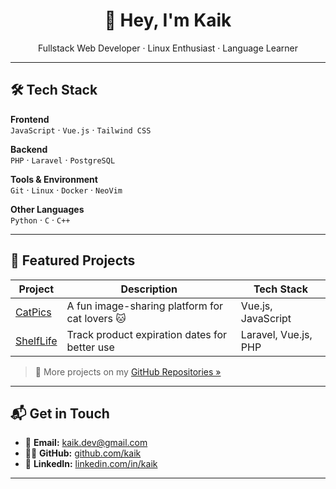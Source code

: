 <div align="center">

# 👋 Hey, I'm Kaik 
Fullstack Web Developer · Linux Enthusiast · Language Learner

</div>

---

## 🛠 Tech Stack

**Frontend**  
`JavaScript` · `Vue.js` · `Tailwind CSS`

**Backend**  
`PHP` · `Laravel` · `PostgreSQL`

**Tools & Environment**  
`Git` · `Linux` · `Docker` · `NeoVim`

**Other Languages**  
`Python` · `C` · `C++`

---

## 🚀 Featured Projects

| Project                                     | Description                                     | Tech Stack             |
|---------------------------------------------|-------------------------------------------------|-------------------------|
| [CatPics](https://github.com/kaik/)  | A fun image-sharing platform for cat lovers 🐱 | Vue.js, JavaScript      |
| [ShelfLife](https://github.com/kaik/)       | Track product expiration dates for better use  | Laravel, Vue.js, PHP    |

> 🔗 More projects on my [GitHub Repositories »](https://github.com/k4ik?tab=repositories)

---

## 📬 Get in Touch

- 📧 **Email:** [kaik.dev@gmail.com](mailto:email@gmail.com)  
- 🧑‍💻 **GitHub:** [github.com/kaik](https://github.com/kaik)  
- 💼 **LinkedIn:** [linkedin.com/in/kaik](https://linkedin.com/)

---
